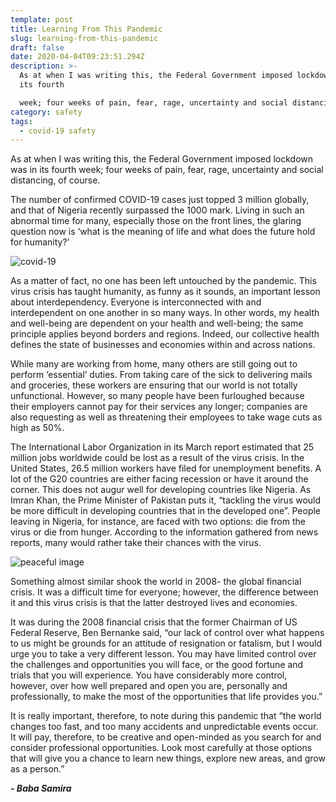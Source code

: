 ```yaml
---
template: post
title: Learning From This Pandemic
slug: learning-from-this-pandemic
draft: false
date: 2020-04-04T09:23:51.294Z
description: >-
  As at when I was writing this, the Federal Government imposed lockdown was in
  its fourth

  week; four weeks of pain, fear, rage, uncertainty and social distancing, of course.
category: safety
tags:
  - covid-19 safety
---
```

As at when I was writing this, the Federal Government imposed lockdown was in its fourth week; four weeks of pain, fear, rage, uncertainty and social distancing, of course. 

The number of confirmed COVID-19 cases just topped 3 million globally, and that of Nigeria recently surpassed the 1000 mark. Living in such an abnormal time for many, especially those on the front lines, the glaring question now is ‘what is the meaning of life and what does the future hold for humanity?’



![covid-19](/media/image-000.jpg "covid-19")

As a matter of fact, no one has been left untouched by the pandemic. This virus crisis has taught humanity, as funny as it sounds, an important lesson about interdependency. Everyone is interconnected with and interdependent on one another in so many ways. In other words, my health and well-being are dependent on your health and well-being; the same principle applies beyond borders and regions. Indeed, our collective health defines the state of businesses and economies within and across nations.

 While many are working from home, many others are still going out to perform ‘essential’ duties. From taking care of the sick to delivering mails and groceries, these workers are ensuring that our world is not totally unfunctional. However, so many people have been furloughed because their employers cannot pay for their services any longer; companies are also requesting as well as threatening their employees to take wage cuts as high as 50%. 

The International Labor Organization in its March report estimated that 25 million jobs worldwide could be lost as a result of the virus crisis. In the United States, 26.5 million workers have filed for unemployment benefits. A lot of the G20 countries are either facing recession or have it around the corner. This does not augur well for developing countries like Nigeria. As Imran Khan, the Prime Minister of Pakistan puts it, “tackling the virus would be more difficult in developing countries that in the developed one”. People leaving in Nigeria, for instance, are faced with two options: die from the virus or die from hunger. According to the information gathered from news reports, many would rather take their chances with the virus.

![peaceful image](/media/image-001.jpg "peace of mind")

Something almost similar shook the world in 2008- the global financial crisis. It was a difficult time for everyone; however, the difference between it and this virus crisis is that the latter destroyed lives and economies. 

It was during the 2008 financial crisis that the former Chairman of US Federal Reserve, Ben Bernanke said, “our lack of control over what happens to us might be grounds for an attitude of resignation or fatalism, but I would urge you to take a very different lesson. You may have limited control over the challenges and opportunities you will face, or the good fortune and trials that you will experience. You have considerably more control, however, over how well prepared and open you are, personally and professionally, to make the most of the opportunities that life provides you.” 

It is really important, therefore, to note during this pandemic that “the world changes too fast, and too many accidents and unpredictable events occur. It will pay, therefore, to be creative and open-minded as you search for and consider professional opportunities. Look most carefully at those options that will give you a chance to learn new things, explore new areas, and grow as a person.”

***\- Baba Samira***